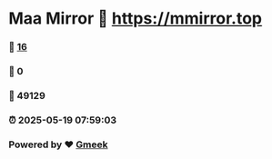# Maa Mirror :link: https://mmirror.top 
### :page_facing_up: [16](https://mmirror.top/tag.html) 
### :speech_balloon: 0 
### :hibiscus: 49129 
### :alarm_clock: 2025-05-19 07:59:03 
### Powered by :heart: [Gmeek](https://github.com/Meekdai/Gmeek)
